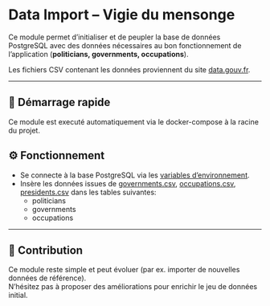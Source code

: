 

# Data Import – Vigie du mensonge

Ce module permet d’initialiser et de peupler la base de données PostgreSQL avec des données nécessaires au bon fonctionnement de l’application (**politicians, governments, occupations**).

Les fichiers CSV contenant les données proviennent du site [data.gouv.fr](https://www.data.gouv.fr/datasets/historique-des-gouvernements-de-la-veme-republique/).

---

## 🚀 Démarrage rapide

Ce module est executé automatiquement via le docker-compose à la racine du projet.

## ⚙️ Fonctionnement

- Se connecte à la base PostgreSQL via les [variables d’environnement](../.db.env).
- Insère les données issues de [governments.csv](governments.csv), [occupations.csv](occupations.csv), [presidents.csv](presidents.csv) dans les tables suivantes:
  - politicians
  - governments
  - occupations

---

## 🤝 Contribution

Ce module reste simple et peut évoluer (par ex. importer de nouvelles données de référence).  
N’hésitez pas à proposer des améliorations pour enrichir le jeu de données initial.